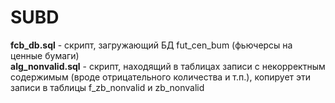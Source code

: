 # SUBD
**fcb_db.sql** - скрипт, загружающий БД fut_cen_bum (фьючерсы на ценные бумаги) <br />
**alg_nonvalid.sql** - скрипт, находящий в таблицах записи с некорректным содержимым (вроде отрицательного количества и т.п.), копирует эти записи в таблицы f_zb_nonvalid и zb_nonvalid <br />
